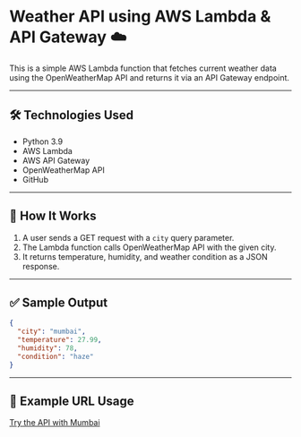 # Weather API using AWS Lambda & API Gateway ☁️

This is a simple AWS Lambda function that fetches current weather data using the OpenWeatherMap API and returns it via an API Gateway endpoint.

---

## 🛠️ Technologies Used

- Python 3.9  
- AWS Lambda  
- AWS API Gateway  
- OpenWeatherMap API  
- GitHub  

---

## 📌 How It Works

1. A user sends a GET request with a `city` query parameter.  
2. The Lambda function calls OpenWeatherMap API with the given city.  
3. It returns temperature, humidity, and weather condition as a JSON response.  

---

## ✅ Sample Output

```json
{
  "city": "mumbai",
  "temperature": 27.99,
  "humidity": 78,
  "condition": "haze"
}
```
---

## 📎 Example URL Usage

[Try the API with Mumbai](https://94tu68abvh.execute-api.us-east-2.amazonaws.com/weather?city=mumbai)

